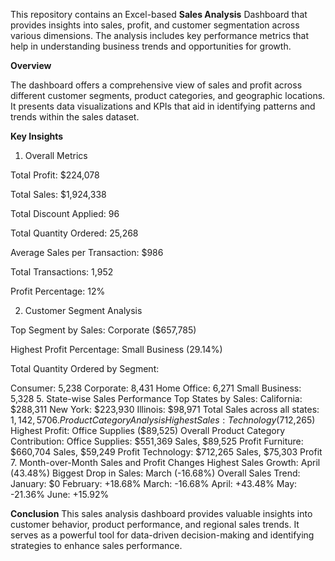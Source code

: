 This repository contains an Excel-based **Sales Analysis** Dashboard that provides insights into sales, profit, and customer segmentation across various dimensions. The analysis includes key performance metrics that help in understanding business trends and opportunities for growth.

**Overview**

The dashboard offers a comprehensive view of sales and profit across different customer segments, product categories, and geographic locations. It presents data visualizations and KPIs that aid in identifying patterns and trends within the sales dataset.

**Key Insights**
1. Overall Metrics

Total Profit: $224,078

Total Sales: $1,924,338

Total Discount Applied: 96

Total Quantity Ordered: 25,268

Average Sales per Transaction: $986

Total Transactions: 1,952

Profit Percentage: 12%

2. Customer Segment Analysis

Top Segment by Sales: Corporate ($657,785)

Highest Profit Percentage: Small Business (29.14%)

Total Quantity Ordered by Segment:

  Consumer: 5,238
  Corporate: 8,431
  Home Office: 6,271
Small Business: 5,328
5. State-wise Sales Performance
Top States by Sales:
California: $288,311
New York: $223,930
Illinois: $98,971
Total Sales across all states: $1,142,570
6. Product Category Analysis
Highest Sales: Technology ($712,265)
Highest Profit: Office Supplies ($89,525)
Overall Product Category Contribution:
Office Supplies: $551,369 Sales, $89,525 Profit
Furniture: $660,704 Sales, $59,249 Profit
Technology: $712,265 Sales, $75,303 Profit
7. Month-over-Month Sales and Profit Changes
Highest Sales Growth: April (43.48%)
Biggest Drop in Sales: March (-16.68%)
Overall Sales Trend:
January: $0
February: +18.68%
March: -16.68%
April: +43.48%
May: -21.36%
June: +15.92%

**Conclusion**
This sales analysis dashboard provides valuable insights into customer behavior, product performance, and regional sales trends. It serves as a powerful tool for data-driven decision-making and identifying strategies to enhance sales performance.
